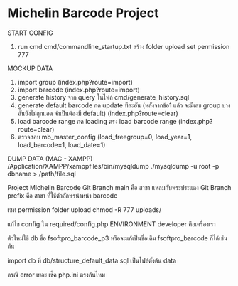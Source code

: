 # Michelin Barcode Project

START CONFIG
1. run cmd cmd/commandline_startup.txt สร้าง folder upload set permission 777

MOCKUP DATA
1. import group (index.php?route=import) 
2. import barcode (index.php?route=import) 
3. generate history จาก query ในไฟล์ cmd/generate_history.sql
4. generate default barcode กด update ทีละอัน (หลังจากข้อ1 แล้ว จะมีเลข group บางอันยังไม่ถูกแอด จำเป็นต้องมี default) (index.php?route=clear) 
5. load barcode range กด loading ตรง load barcode range (index.php?route=clear) 
6. ตรวจสอบ mb_master_config (load_freegroup=0, load_year=1, load_barcode=1, load_date=1)

DUMP DATA (MAC - XAMPP)
/Application/XAMPP/xamppfiles/bin/mysqldump
./mysqldump -u root -p dbname > /path/file.sql

Project Michelin Barcode
Git Branch main คือ สาขา แหลมกับพระประแดง
Git Branch prefix คือ สาขา ที่ใช้ตัวอักษรนำหน้า barcode



เซท permission folder upload
chmod -R 777 uploads/

แก้ไข config ใน required/config.php
ENVIRONMENT developer คือเครื่องเรา

ตัวใหม่ใช้ db ชื่อ fsoftpro_barcode_p3 
หรือจะแก้เป็นชื่อเดิม fsoftpro_barcode ก็ได้เช่นกัน

import db ที่ db/structure_default_data.sql เป็นไฟล์ตั้งต้น data

กรณี error เยอะ เช็ค php.ini ตรงกันไหม